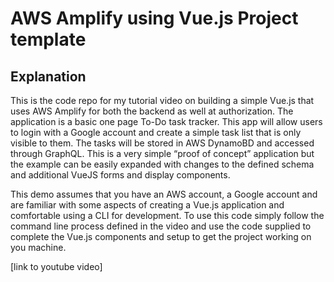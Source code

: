 # AWS Amplify using Vue.js Project template

## Explanation
This is the code repo for my tutorial video on building a simple Vue.js that uses AWS Amplify for both the backend as well at authorization.  The application is a basic one page To-Do task tracker.  This app will allow users to login with a Google account and create a simple task list that is only visible to them.  The tasks will be stored in AWS DynamoBD and accessed through GraphQL. This is a very simple “proof of concept” application but the example can be easily expanded with changes to the defined schema and additional VueJS forms and display components.  

This demo assumes that you have an AWS account, a Google account and are familiar with some aspects of creating a Vue.js application and comfortable using a CLI for development.  To use this code simply follow the command line process defined in the video and use the code supplied to complete the Vue.js components and setup to get the project working on you machine.

[link to youtube video]



